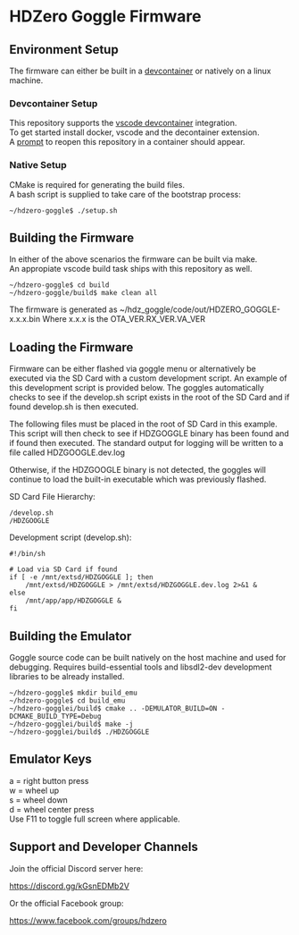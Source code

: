 # HDZero Goggle Firmware

## Environment Setup

The firmware can either be built in a [devcontainer](https://containers.dev/) or natively on a linux machine.

### Devcontainer Setup

This repository supports the [vscode devcontainer](https://code.visualstudio.com/docs/devcontainers/containers) integration.  
To get started install docker, vscode and the decontainer extension.  
A [prompt](https://code.visualstudio.com/docs/devcontainers/create-dev-container#_add-configuration-files-to-a-repository) to reopen this repository in a container should appear.

### Native Setup

CMake is required for generating the build files.  
A bash script is supplied to take care of the bootstrap process:

```
~/hdzero-goggle$ ./setup.sh
```

## Building the Firmware

In either of the above scenarios the firmware can be built via make.  
An appropiate vscode build task ships with this repository as well.

```
~/hdzero-goggle$ cd build
~/hdzero-goggle/build$ make clean all
```

The firmware is generated as ~/hdz_goggle/code/out/HDZERO_GOGGLE-x.x.x.bin
Where x.x.x is the OTA_VER.RX_VER.VA_VER

## Loading the Firmware

Firmware can be either flashed via goggle menu or alternatively be executed via the SD Card with a custom development script.  An example of this development script is provided below.  The goggles automatically checks to see if the develop.sh script exists in the root of the SD Card and if found develop.sh is then executed.

The following files must be placed in the root of SD Card in this example. This script will then check to see if HDZGOGGLE binary has been found and if found then executed. The standard output for logging will be written to a file called HDZGOOGLE.dev.log

Otherwise, if the HDZGOOGLE binary is not detected, the goggles will continue to load the built-in executable which was previously flashed.

SD Card File Hierarchy:

```
/develop.sh
/HDZGOOGLE
```

Development script (develop.sh):

```
#!/bin/sh

# Load via SD Card if found
if [ -e /mnt/extsd/HDZGOGGLE ]; then
	/mnt/extsd/HDZGOGGLE > /mnt/extsd/HDZGOGGLE.dev.log 2>&1 &
else
	/mnt/app/app/HDZGOGGLE &
fi
```

## Building the Emulator

Goggle source code can be built natively on the host machine and used for debugging.
Requires build-essential tools and libsdl2-dev development libraries to be already installed.

```
~/hdzero-goggle$ mkdir build_emu
~/hdzero-goggle$ cd build_emu
~/hdzero-gogglei/build$ cmake .. -DEMULATOR_BUILD=ON -DCMAKE_BUILD_TYPE=Debug
~/hdzero-gogglei/build$ make -j
~/hdzero-gogglei/build$ ./HDZGOGGLE
```

## Emulator Keys
a = right button press  
w = wheel up  
s = wheel down  
d = wheel center press  
Use F11 to toggle full screen where applicable.

## Support and Developer Channels

Join the official Discord server here:

https://discord.gg/kGsnEDMb2V


Or the official Facebook group:

https://www.facebook.com/groups/hdzero
